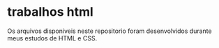 # trabalhos html
Os arquivos disponiveis neste repositorio foram desenvolvidos durante meus estudos de HTML e CSS.
